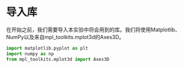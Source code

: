 # 导入库

在开始之前，我们需要导入本实验中将会用到的库。我们将使用Matplotlib、NumPy以及来自mpl_toolkits.mplot3d的Axes3D。

```python
import matplotlib.pyplot as plt
import numpy as np
from mpl_toolkits.mplot3d import Axes3D
```
